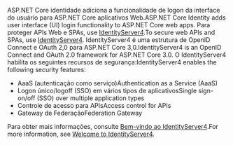 <span data-ttu-id="8a39f-101">ASP.NET Core identidade adiciona a funcionalidade de logon da interface do usuário para ASP.NET Core aplicativos Web.</span><span class="sxs-lookup"><span data-stu-id="8a39f-101">ASP.NET Core Identity adds user interface (UI) login functionality to ASP.NET Core web apps.</span></span> <span data-ttu-id="8a39f-102">Para proteger APIs Web e SPAs, use [IdentityServer4](https://identityserver.io).</span><span class="sxs-lookup"><span data-stu-id="8a39f-102">To secure web APIs and SPAs, use [IdentityServer4](https://identityserver.io).</span></span> <span data-ttu-id="8a39f-103">IdentityServer4 é uma estrutura de OpenID Connect e OAuth 2,0 para ASP.NET Core 3,0.</span><span class="sxs-lookup"><span data-stu-id="8a39f-103">IdentityServer4 is an OpenID Connect and OAuth 2.0 framework for ASP.NET Core 3.0.</span></span> <span data-ttu-id="8a39f-104">O IdentityServer4 habilita os seguintes recursos de segurança:</span><span class="sxs-lookup"><span data-stu-id="8a39f-104">IdentityServer4 enables the following security features:</span></span>

* <span data-ttu-id="8a39f-105">AaaS (autenticação como serviço)</span><span class="sxs-lookup"><span data-stu-id="8a39f-105">Authentication as a Service (AaaS)</span></span>
* <span data-ttu-id="8a39f-106">Logon único/logoff (SSO) em vários tipos de aplicativos</span><span class="sxs-lookup"><span data-stu-id="8a39f-106">Single sign-on/off (SSO) over multiple application types</span></span>
* <span data-ttu-id="8a39f-107">Controle de acesso para APIs</span><span class="sxs-lookup"><span data-stu-id="8a39f-107">Access control for APIs</span></span>
* <span data-ttu-id="8a39f-108">Gateway de Federação</span><span class="sxs-lookup"><span data-stu-id="8a39f-108">Federation Gateway</span></span>

<span data-ttu-id="8a39f-109">Para obter mais informações, consulte [Bem-vindo ao IdentityServer4](http://docs.identityserver.io/en/latest/index.html).</span><span class="sxs-lookup"><span data-stu-id="8a39f-109">For more information, see [Welcome to IdentityServer4](http://docs.identityserver.io/en/latest/index.html).</span></span>